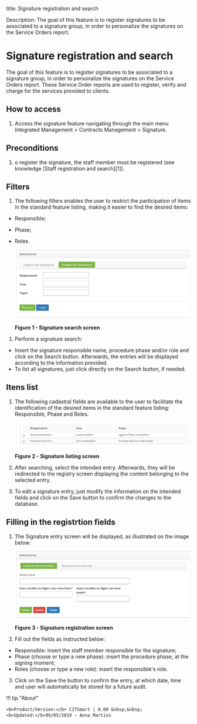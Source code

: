title: Signature registration and search

Description: The goal of this feature is to register signatures to be associated to a signature group, in order to personalize the signatures on the Service Orders report.

# Signature registration and search

The goal of this feature is to register signatures to be associated to a signature group, in order to personalize the signatures on the Service Orders report. These Service Order reports are used to register, verify and charge for the services provided to clients.

How to access
-----------

1.  Access the signature feature navigating through the main menu Integrated Management > Contracts Management > Signature.

Preconditions
-------------

1.  o register the signature, the staff member must be registered (see knowledge [Staff registration and search][1]).

Filters
-------

1.  The following filters enables the user to restrict the participation of items in the standard feature listing, making it easier to find the desired items:

- Responsible;
- Phase;
- Roles.

    ![figure](images/signature-1.png)
    
    **Figure 1 - Signature search screen**

1.  Perform a signature search:

- Insert the signature responsible name, procedure phase and/or role and click on the Search button. Afterwards, the entries will be displayed according to the information provided.
- To list all signatures, just click directly on the Search button, if needed.

Itens list
---------

1.  The following cadastral fields are available to the user to facilitate the identification of the desired items in the standard feature listing: Responsible, Phase and Roles.

    ![figure](images/signature-2.png)
    
    **Figure 2 - Signature listing screen**

2.  After searching, select the intended entry. Afterwards, they will be redirected to the registry screen displaying the content belonging to the selected entry.

3. To edit a signature entry, just modify the information on the intended fields and click on the Save button to confirm the changes to the database.


Filling in the registrtion fields
----------------------------------

1.  The Signature entry screen will be displayed, as illustrated on the image below:

    ![figure](images/signature-3.png)
    
    **Figure 3 - Signature registration screen**

2.  Fill out the fields as instructed below:

- Responsible: insert the staff member responsible for the signature;
- Phase (choose or type a new phase): insert the procedure phase, at the signing moment;
- Roles (choose or type a new role): insert the responsible's role.

3. Click on the Save the button to confirm the entry, at which date, time and user will automatically be stored for a future audit.


!!! tip "About"

    <b>Product/Version:</b> CITSmart | 8.00 &nbsp;&nbsp;
    <b>Updated:</b>09/05/2019 – Anna Martins
